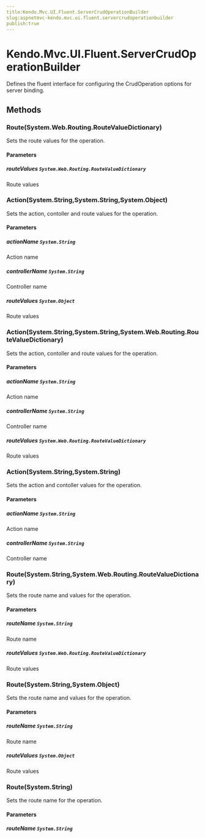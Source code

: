 ```yaml
---
title:Kendo.Mvc.UI.Fluent.ServerCrudOperationBuilder
slug:aspnetmvc-kendo.mvc.ui.fluent.servercrudoperationbuilder
publish:true
---
```


# Kendo.Mvc.UI.Fluent.ServerCrudOperationBuilder

Defines the fluent interface for configuring the CrudOperation options for server binding.

## Methods

### Route(System.Web.Routing.RouteValueDictionary)
Sets the route values for the operation.

#### Parameters

##### routeValues `System.Web.Routing.RouteValueDictionary`
Route values

### Action(System.String,System.String,System.Object)
Sets the action, contoller and route values for the operation.

#### Parameters

##### actionName `System.String`
Action name

##### controllerName `System.String`
Controller name

##### routeValues `System.Object`
Route values

### Action(System.String,System.String,System.Web.Routing.RouteValueDictionary)
Sets the action, contoller and route values for the operation.

#### Parameters

##### actionName `System.String`
Action name

##### controllerName `System.String`
Controller name

##### routeValues `System.Web.Routing.RouteValueDictionary`
Route values

### Action(System.String,System.String)
Sets the action and contoller values for the operation.

#### Parameters

##### actionName `System.String`
Action name

##### controllerName `System.String`
Controller name

### Route(System.String,System.Web.Routing.RouteValueDictionary)
Sets the route name and values for the operation.

#### Parameters

##### routeName `System.String`
Route name

##### routeValues `System.Web.Routing.RouteValueDictionary`
Route values

### Route(System.String,System.Object)
Sets the route name and values for the operation.

#### Parameters

##### routeName `System.String`
Route name

##### routeValues `System.Object`
Route values

### Route(System.String)
Sets the route name for the operation.

#### Parameters

##### routeName `System.String`